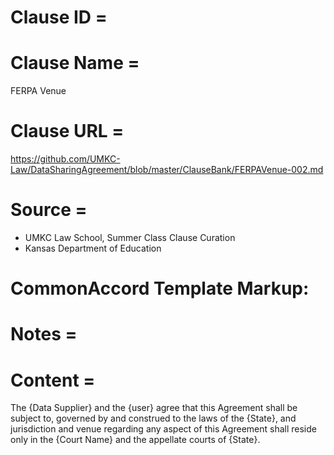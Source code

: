 # Clause ID = 


# Clause Name = 
FERPA Venue
# Clause URL = 
https://github.com/UMKC-Law/DataSharingAgreement/blob/master/ClauseBank/FERPAVenue-002.md
# Source = 
* UMKC Law School, Summer Class Clause Curation
* Kansas Department of Education 

# CommonAccord Template Markup:   

# Notes = 

# Content = 
The {Data Supplier} and the {user} agree that this Agreement shall be subject to, governed by and construed to the laws of the {State}, and jurisdiction and venue regarding any aspect of this Agreement shall reside only in the {Court Name} and the appellate courts of {State}.
